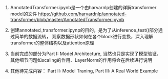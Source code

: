 1. AnnotatedTransformer.ipynb是一个由harvarnlp创建的详解transformer model的文件
   https://github.com/harvardnlp/annotated-transformer/blob/master/AnnotatedTransformer.ipynb

2. 创建annotated_transformer.ipynp的目的，是为了从inference_test()部分通过简单的数据流转，
   观察数据形状如何在各个block进行变换，深入理解transformer的整体结构以及attention原理

3. 当前完成的部分为Part I: Model Architecture, 当然也只是实现了模型验证，
   其他细节问题如scaling的作用、LayerNorm的作用将会在后续进行说明

4. 其他待完成内容：
   Part II: Model Traning,
   Part III: A Real World Example
